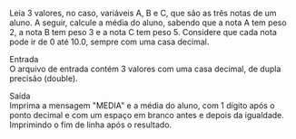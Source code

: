Leia 3 valores, no caso, variáveis A, B e C, que são as três notas de um aluno. A seguir, calcule a média do aluno, sabendo que a nota A tem peso 2, a nota B tem peso 3 e a nota C tem peso 5. Considere que cada nota pode ir de 0 até 10.0, sempre com uma casa decimal.

Entrada<br>
O arquivo de entrada contém 3 valores com uma casa decimal, de dupla precisão (double).

Saída<br>
Imprima a mensagem "MEDIA" e a média do aluno, com 1 dígito após o ponto decimal e com um espaço em branco antes e depois da igualdade. Imprimindo o fim de linha após o resultado.